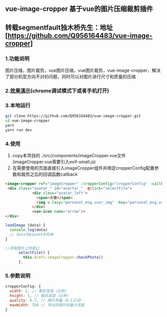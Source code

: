 ## vue-image-cropper 基于vue的图片压缩裁剪插件
## 转载segmentfault独木桥先生：地址[https://github.com/Q956164483/vue-image-cropper]
### 1.功能说明
图片压缩，图片裁剪，vue图片压缩，vue图片裁剪，vue-image-cropper，解决了部分机型方向不对的问题，同时可以对图片进行尺寸和质量的压缩
### 2.[效果演示](https://q956164483.github.io/vue-image-cropper/dist/#/)(chrome调试模式下或者手机打开)
### 3.本地运行
```bash
git clone https://github.com/Q956164483/vue-image-cropper.git
cd vue-image-cropper
yarn
yarn run dev
```
### 4.使用
1. copy本项目的 ./src/components/imageCropper.vue文件 (imageCropper.vue需要引入exif-small.js)
2. 在需要使用的页面直接引入imageCropper组件并绑定cropperConfig配置参数和裁剪之后的回调函数callback
```HTML
<image-cropper ref="imageCropper" :cropperConfig="cropperConfig" :callback="loadImage"></image-cropper>
 <div class="avatar_" id="avartar_"  @click="selectFile">
            <div class="avatar_left">
              <span>头像</span>
              <img v-lazy="personal_msg.user_img" :key="personal_msg.user_img" class="avartar">
            </div>
            <van-icon name="arrow"/>
</div>
```
```javascript
loadImage (data) {
  console.log(data)
  // data为base64字符串
}

//获取图片上传窗口
      selectFile() {
        this.$refs.imageCropper.checkPhoto()
      },
```
### 5.参数说明
```javascript
cropperConfig: {
  width: 1, // 裁剪宽度（比例）
  height: 1, // 裁剪高度（比例）
  quality: 0.7, // 图片质量（0~1之间）
  maxWidth: 750 // 导出的图片的最大宽度
}
```




